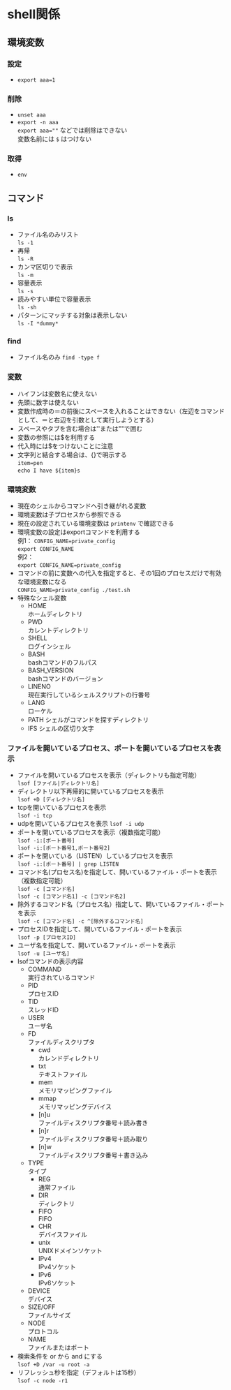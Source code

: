 # shell関係
## 環境変数
### 設定
  - `export aaa=1`

### 削除
  - `unset aaa`  
  - `export -n aaa`  
    `export aaa=""` などでは削除はできない  
    変数名前には `$` はつけない

### 取得
  - `env`

## コマンド
### ls
 - ファイル名のみリスト  
   `ls -1`
 - 再帰  
   `ls -R`
 - カンマ区切りで表示  
   `ls -m`
 - 容量表示  
   `ls -s`
 - 読みやすい単位で容量表示  
   `ls -sh`
 - パターンにマッチする対象は表示しない  
   `ls -I *dummy*`

### find
 - ファイル名のみ
   `find -type f`

### 変数
 - ハイフンは変数名に使えない
 - 先頭に数字は使えない
 - 変数作成時の＝の前後にスペースを入れることはできない（左辺をコマンドとして、＝と右辺を引数として実行しようとする）
 - スペースやタブを含む場合は''または""で囲む
 - 変数の参照には$を利用する
 - 代入時には$をつけないことに注意
 - 文字列と結合する場合は、{}で明示する  
   `item=pen`  
   `echo I have ${item}s`

### 環境変数
  - 現在のシェルからコマンドへ引き継がれる変数
  - 環境変数は子プロセスから参照できる
  - 現在の設定されている環境変数は `printenv` で確認できる
  - 環境変数の設定はexportコマンドを利用する  
    例1：
    `CONFIG_NAME=private_config`  
    `export CONFIG_NAME`  
    例2：  
    `export CONFIG_NAME=private_config`
  - コマンドの前に変数への代入を指定すると、その1回のプロセスだけで有効な環境変数になる  
    `CONFIG_NAME=private_config ./test.sh`
  - 特殊なシェル変数
    - HOME  
      ホームディレクトリ
    - PWD  
      カレントディレクトリ
    - SHELL  
      ログインシェル
    - BASH  
      bashコマンドのフルパス
    - BASH_VERSION  
      bashコマンドのバージョン
    - LINENO  
      現在実行しているシェルスクリプトの行番号
    - LANG  
      ローケル
    - PATH
      シェルがコマンドを探すディレクトリ
    - IFS
      シェルの区切り文字

### ファイルを開いているプロセス、ポートを開いているプロセスを表示
  - ファイルを開いているプロセスを表示（ディレクトリも指定可能）  
    `lsof [ファイル|ディレクトリ名]`
  - ディレクトリ以下再帰的に開いているプロセスを表示  
    `lsof +D [ディレクトリ名]`
  - tcpを開いているプロセスを表示  
    `lsof -i tcp`  
  - udpを開いているプロセスを表示
    `lsof -i udp`
  - ポートを開いているプロセスを表示（複数指定可能）  
    `lsof -i:[ポート番号]`  
    `lsof -i:[ポート番号1,ポート番号2]`
  - ポートを開いている（LISTEN）しているプロセスを表示  
    `lsof -i:[ポート番号] | grep LISTEN`
  - コマンド名(プロセス名)を指定して、開いているファイル・ポートを表示（複数指定可能）  
    `lsof -c [コマンド名]`  
    `lsof -c [コマンド名1] -c [コマンド名2]`
  - 除外するコマンド名（プロセス名）指定して、開いているファイル・ポートを表示  
    `lsof -c [コマンド名] -c ^[除外するコマンド名]`
  - プロセスIDを指定して、開いているファイル・ポートを表示  
    `lsof -p [プロセスID]`
  - ユーザ名を指定して、開いているファイル・ポートを表示  
    `lsof -u [ユーザ名]`
  - lsofコマンドの表示内容
    - COMMAND  
      実行されているコマンド 
    - PID  
      プロセスID
    - TID  
      スレッドID
    - USER  
      ユーザ名
    - FD  
      ファイルディスクリプタ
        - cwd  
          カレンドディレクトリ
        - txt  
          テキストファイル
        - mem  
          メモリマッピングファイル
        - mmap  
          メモリマッピングデバイス
        - [n]u  
          ファイルディスクリプタ番号＋読み書き
        - [n]r  
          ファイルディスクリプタ番号＋読み取り
        - [n]w  
          ファイルディスクリプタ番号＋書き込み
    - TYPE  
      タイプ
        - REG  
          通常ファイル
        - DIR  
          ディレクトリ
        - FIFO  
          FIFO
        - CHR  
          デバイスファイル
        - unix  
          UNIXドメインソケット
        - IPv4  
          IPv4ソケット
        - IPv6  
          IPv6ソケット
    - DEVICE  
      デバイス
    - SIZE/OFF  
      ファイルサイズ
    - NODE  
      プロトコル
    - NAME  
      ファイルまたはポート
  - 検索条件を or から and にする  
    `lsof +D /var -u root -a`
  - リフレッシュ秒を指定（デフォルトは15秒）  
    `lsof -c node -r1`

